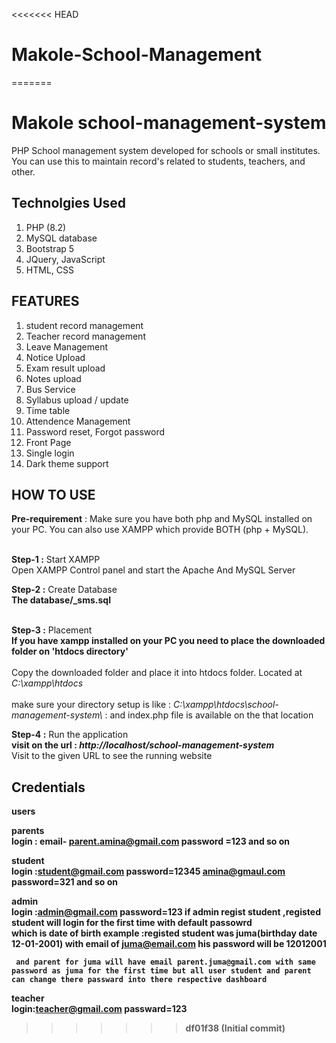 <<<<<<< HEAD
# Makole-School-Management
=======
# Makole school-management-system 
PHP School management system developed for schools or small institutes. You can use this to maintain record's related to students, teachers, and other.

## Technolgies Used 
  1. PHP (8.2) 
  2. MySQL database
  3. Bootstrap 5
  4. JQuery, JavaScript
  5. HTML, CSS

## FEATURES 
  1. student record management
  2. Teacher record management 
  3. Leave Management
  4. Notice Upload 
  5. Exam result upload
  6. Notes upload
  7. Bus Service  
  8. Syllabus upload / update
  9. Time table
  10. Attendence Management
  11. Password reset, Forgot password
  12. Front Page 
  13. Single login
  14. Dark theme support



## HOW TO USE

  <b>Pre-requirement</b> : Make sure you have both php and MySQL installed on your PC. You can also use XAMPP which provide BOTH (php + MySQL).<br><br>

 <b>Step-1 :</b> Start XAMPP <br>
   Open XAMPP Control panel and start the Apache And MySQL Server  <br>

 <b>Step-2 :</b> Create Database <br>
   <b>The database/_sms.sql </b>
   <br><br>

<b>Step-3 :</b> Placement <br>
   <b> If you have xampp installed on your PC you need to place the downloaded folder on 'htdocs directory' </b>
   <br><br>
   Copy the downloaded folder and place it into htdocs folder. Located at <i>C:\xampp\htdocs</i>
   <br><br>
   make sure your directory setup is like : <i>C:\xampp\htdocs\school-management-system\ </i> : and index.php file is available on the that location

<b>Step-4 :</b> Run the application <br>
   <b> visit on the url : <i>http://localhost/school-management-system</i> </b>
   <br> Visit to the given URL to see the running website
   

## Credentials 


<b>users <br>

<b>parents<br>
login : email- parent.amina@gmail.com password =123
        and so on

<b>student<br>
login :student@gmail.com password=12345
        amina@gmaul.com password=321
        and so on

<b>admin<br>
login :admin@gmail.com password=123
      if admin regist student ,registed student will login for the first time with default passowrd <br>
      which is date of birth example :registed student was juma(birthday date 12-01-2001) with email of juma@email.com his password will be 12012001 <br>

     and parent for juma will have email parent.juma@gmail.com with same password as juma for the first time but all user student and parent can change there passward into there respective dashboard

<b>teacher<br>
login:teacher@gmail.com passward=123
>>>>>>> df01f38 (Initial commit)

